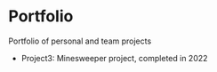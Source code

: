 # Portfolio
Portfolio of personal and team projects 
- Project3: Minesweeper project, completed in 2022

